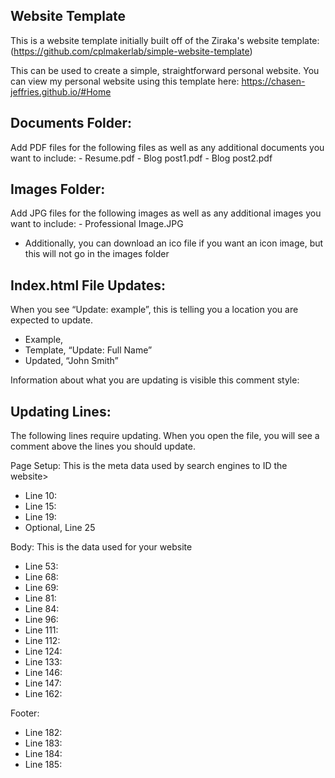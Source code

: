 ## Website Template
This is a website template initially built off of the Ziraka's website template:
(https://github.com/cplmakerlab/simple-website-template)

This can be used to create a simple, straightforward personal website.
You can view my personal website using this template here:
https://chasen-jeffries.github.io/#Home


## Documents Folder:
Add PDF files for the following files as well as any additional documents you want to include:
	- Resume.pdf
	- Blog post1.pdf
	- Blog post2.pdf


## Images Folder:
Add JPG files for the following images as well as any additional images you want to include:
	- Professional Image.JPG

- Additionally, you can download an ico file if you want an icon image, but this will not go in the images folder

## Index.html File Updates:
When you see “Update: example”, this is telling you a location you are expected to update.
- Example,
- Template, “Update: Full Name”
- Updated, “John Smith”

Information about what you are updating is visible this comment style:
	<!--
		This is a comment to update this in the template
	-->


## Updating Lines:
The following lines require updating. When you open the file, you will see a comment above the lines you should update.

Page Setup: This is the meta data used by search engines to ID the website> 
- Line 10: 
- Line 15: 
- Line 19: 
- Optional, Line 25

Body: This is the data used for your website
- Line 53:
- Line 68: 
- Line 69:
- Line 81:
- Line 84:
- Line 96:
- Line 111:
- Line 112:
- Line 124:
- Line 133:
- Line 146:
- Line 147:
- Line 162:

Footer:
- Line 182:
- Line 183:
- Line 184:
- Line 185:

